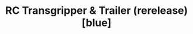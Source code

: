 ---
parts:
  - qty: 5
    name: 16mm Red ROK
    color: red
  - qty: 5
    name: 19mm Blue ROK
    color: blue
  - qty: 4
    name: Barrel
    color: orange
  - qty: 1
    name: Bin
    color: red
  - qty: 1
    name: Bin
    color: blue
  - qty: 1
    name: Barrel Holder
    color: green
  - qty: 2
    name: Handrail/Railing
    color: yellow
  - qty: 1
    name: Cargo Trailer
    color: blue
  - qty: 1
    name: RC Transgripper
    color: blue
cmseditable: true
title: RC Transgripper & Trailer (rerelease) [blue]
archiveLinks:
  - name: 03/11/2008
    link: https://web.archive.org/web/20080311093631/http://www.rokenbok.com/RO_Products/RC/RC_04245.asp
  - name: 11/23/2009
    link: https://web.archive.org/web/20091123182038/http://www.rokenbok.com/RO_Products/RC/RC_04245.asp
  - name: worthpoint
    link: https://www.worthpoint.com/worthopedia/rokenbok-rc-transgripper-trailer-add-20676119
priceHistory:
  - date: 03/11/2008
    price: 64.99
skus:
  - "04245"
video: ""
plans:
  - name: RC Transgripper & Trailer
    link: /plans/04245_rc_transgripper_trailer.pdf
images:
  - /img/sets/thumb_rc_transgripper_trailer_1.gif
thumb: /img/sets/thumb_rc_transgripper_trailer.jpg
categories:
  - Vehicle (RC)
year: 2007
description: Features two front power forks that grip, lift and load. Also included is a Cargo Trailer with two side rails for transporting cargo and hidden ramps that pull out for vehicle transportation. Requires Start Set and three AA batteries.
category:
  - Vehicle (RC)
---